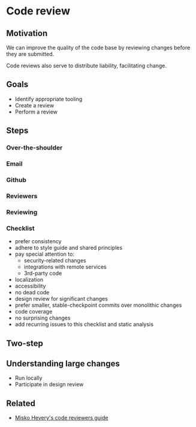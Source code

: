 # Code review

## Motivation

We can improve the quality of the code base by reviewing changes before they are submitted.

Code reviews also serve to distribute liability, facilitating change.

## Goals

* Identify appropriate tooling
* Create a review
* Perform a review

## Steps

### Over-the-shoulder

### Email

### Github

### Reviewers

### Reviewing

### Checklist

* prefer consistency
* adhere to style guide and shared principles
* pay special attention to:
	* security-related changes
	* integrations with remote services
	* 3rd-party code
* localization
* accessibility
* no dead code
* design review for significant changes
* prefer smaller, stable-checkpoint commits over monolithic changes
* code coverage
* no surprising changes
* add recurring issues to this checklist and static analysis

## Two-step

## Understanding large changes

* Run locally
* Participate in design review

## Related

* [Misko Hevery's code reviewers guide](http://misko.hevery.com/code-reviewers-guide/)
